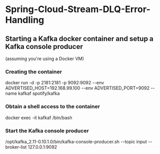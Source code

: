 # Spring-Cloud-Stream-DLQ-Error-Handling

## Starting a Kafka docker container and setup a Kafka console producer

(assuming you're using a Docker VM)

### Creating the container
docker run -d -p 2181:2181 -p 9092:9092 --env ADVERTISED_HOST=192.168.99.100 --env ADVERTISED_PORT=9092 --name kafkaf spotify/kafka

### Obtain a shell access to the container
docker exec -it kafkaf /bin/bash

### Start the Kafka console producer
/opt/kafka_2.11-0.10.1.0/bin/kafka-console-producer.sh --topic input --broker-list 127.0.0.1:9092
